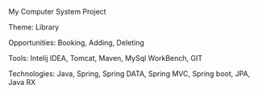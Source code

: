 My Computer System Project

Theme:
Library

Opportunities:
Booking,
Adding,
Deleting

Tools:
Intelij IDEA,
Tomcat,
Maven,
MySql WorkBench,
GIT

Technologies:
Java, 
Spring,
Spring DATA, 
Spring MVC,
Spring boot, 
JPA,
Java RX
